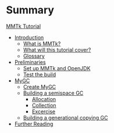 # Summary

[MMTk Tutorial](./prefix.md)

- [Introduction]()
    - [What is MMTk?](./intro_what_is_mmtk.md)
    - [What will this tutorial cover?](./intro_what_will_this_tutorial_cover.md)
    - [Glossary](./intro_glossary.md)
- [Preliminaries]()
    - [Set up MMTk and OpenJDK](./pre_set_up.md)
    - [Test the build](./pre_test.md)
- [MyGC]()
    - [Create MyGC](./mygc_create.md)
    - [Building a semispace GC](./mygc_ss.md)
        - [Allocation](./mygc_ss_alloc.md)
        - [Collection](./mygc_ss_collection.md)
        - [Excercise](./mygc_ss_excercise.md)
    - [Building a generational copying GC](./mygc_gencopy.md)
- [Further Reading](./further_reading.md)